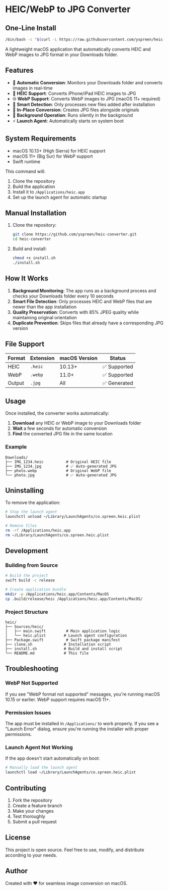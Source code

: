 # HEIC/WebP to JPG Converter

## One-Line Install

```bash
/bin/bash -c "$(curl -L https://raw.githubusercontent.com/yspreen/heic-converter/refs/heads/main/clone.sh)"
```

A lightweight macOS application that automatically converts HEIC and WebP images to JPG format in your Downloads folder.

## Features

- 🔄 **Automatic Conversion**: Monitors your Downloads folder and converts images in real-time
- 📱 **HEIC Support**: Converts iPhone/iPad HEIC images to JPG
- 🌐 **WebP Support**: Converts WebP images to JPG (macOS 11+ required)
- 🎯 **Smart Detection**: Only processes new files added after installation
- 📁 **In-Place Conversion**: Creates JPG files alongside originals
- 🚀 **Background Operation**: Runs silently in the background
- ⚡ **Launch Agent**: Automatically starts on system boot

## System Requirements

- macOS 10.13+ (High Sierra) for HEIC support
- macOS 11+ (Big Sur) for WebP support
- Swift runtime

This command will:

1. Clone the repository
2. Build the application
3. Install it to `/Applications/heic.app`
4. Set up the launch agent for automatic startup

## Manual Installation

1. Clone the repository:

   ```bash
   git clone https://github.com/yspreen/heic-converter.git
   cd heic-converter
   ```

2. Build and install:
   ```bash
   chmod +x install.sh
   ./install.sh
   ```

## How It Works

1. **Background Monitoring**: The app runs as a background process and checks your Downloads folder every 10 seconds
2. **Smart File Detection**: Only processes HEIC and WebP files that are newer than the app installation
3. **Quality Preservation**: Converts with 85% JPEG quality while maintaining original orientation
4. **Duplicate Prevention**: Skips files that already have a corresponding JPG version

## File Support

| Format | Extension | macOS Version | Status       |
| ------ | --------- | ------------- | ------------ |
| HEIC   | `.heic`   | 10.13+        | ✅ Supported |
| WebP   | `.webp`   | 11.0+         | ✅ Supported |
| Output | `.jpg`    | All           | ✅ Generated |

## Usage

Once installed, the converter works automatically:

1. **Download** any HEIC or WebP image to your Downloads folder
2. **Wait** a few seconds for automatic conversion
3. **Find** the converted JPG file in the same location

### Example

```
Downloads/
├── IMG_1234.heic          # Original HEIC file
├── IMG_1234.jpg           # ✅ Auto-generated JPG
├── photo.webp             # Original WebP file
└── photo.jpg              # ✅ Auto-generated JPG
```

## Uninstalling

To remove the application:

```bash
# Stop the launch agent
launchctl unload ~/Library/LaunchAgents/co.spreen.heic.plist

# Remove files
rm -rf /Applications/heic.app
rm ~/Library/LaunchAgents/co.spreen.heic.plist
```

## Development

### Building from Source

```bash
# Build the project
swift build -c release

# Create application bundle
mkdir -p /Applications/heic.app/Contents/MacOS
cp .build/release/heic /Applications/heic.app/Contents/MacOS/
```

### Project Structure

```
heic/
├── Sources/heic/
│   ├── main.swift         # Main application logic
│   └── heic.plist        # Launch agent configuration
├── Package.swift          # Swift package manifest
├── clone.sh              # Installation script
├── install.sh            # Build and install script
└── README.md             # This file
```

## Troubleshooting

### WebP Not Supported

If you see "WebP format not supported" messages, you're running macOS 10.15 or earlier. WebP support requires macOS 11+.

### Permission Issues

The app must be installed in `/Applications/` to work properly. If you see a "Launch Error" dialog, ensure you're running the installer with proper permissions.

### Launch Agent Not Working

If the app doesn't start automatically on boot:

```bash
# Manually load the launch agent
launchctl load ~/Library/LaunchAgents/co.spreen.heic.plist
```

## Contributing

1. Fork the repository
2. Create a feature branch
3. Make your changes
4. Test thoroughly
5. Submit a pull request

## License

This project is open source. Feel free to use, modify, and distribute according to your needs.

## Author

Created with ❤️ for seamless image conversion on macOS.
